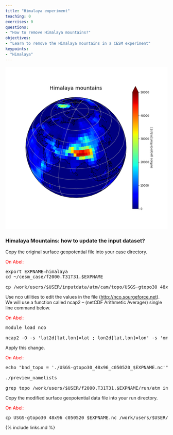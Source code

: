 ```yaml
---
title: "Himalaya experiment"
teaching: 0
exercises: 0
questions:
- "How to remove Himalaya mountains?"
objectives:
- "Learn to remove the Himalaya mountains in a CESM experiment"
keypoints:
- "Himalaya"
---
```

<img src="../fig/Himalaya.png">

### **Himalaya Mountains**: how to update the input dataset?

Copy the original surface geopotential file into your case directory.

<font color="red">On Abel:</font>

<pre>export EXPNAME=himalaya
cd ~/cesm_case/f2000.T31T31.$EXPNAME

cp /work/users/$USER/inputdata/atm/cam/topo/USGS-gtopo30_48x96_c050520.nc .
</pre>

Use nco utilities to edit the values in the file (http://nco.sourgeforce.net).
We will use a function called ncap2 – (netCDF Arithmetic Averager) single line command below.

<font color="red">On Abel:</font>

<pre>module load nco

ncap2 -O -s 'lat2d[lat,lon]=lat ; lon2d[lat,lon]=lon' -s 'omask=(lat2d >= 30.0 && lat2d <= 50.0) && (lon2d >=70.0 && lon2d <= 100.0)' -s 'PHIS=(PHIS*(1-omask))' USGS-gtopo30_48x96_c050520.nc  USGS-gtopo30_48x96_c050520_$EXPNAME.nc
</pre>

Apply this change.

<font color="red">On Abel:</font>

<pre>echo "bnd_topo = './USGS-gtopo30_48x96_c050520_$EXPNAME.nc'" >> user_nl_cam 	

./preview_namelists

grep topo /work/users/$USER/f2000.T31T31.$EXPNAME/run/atm_in
</pre>

Copy the modified surface geopotential data file into your run directory.

<font color="red">On Abel:</font>

<pre>cp USGS-gtopo30_48x96_c050520_$EXPNAME.nc /work/users/$USER/f2000.T31T31.$EXPNAME/run/.
</pre>


{% include links.md %}


